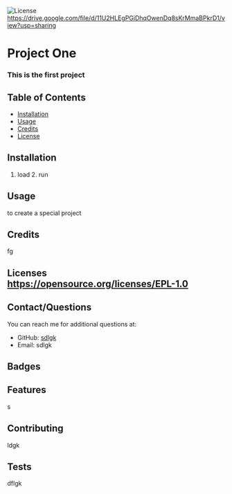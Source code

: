 
  ![License](https://img.shields.io/badge/License-EPL_1.0-red.svg)
  https://drive.google.com/file/d/11U2HLEgPGiDhqOwenDq8sKrMmaBPkrD1/view?usp=sharing
  # Project One
  ### This is the first project
  ## Table of Contents
    
  * [Installation](#installation)
  * [Usage](#usage)
  * [Credits](#credits)
  * [License](#license)
  
  ## Installation
  1. load 2. run
  
  ## Usage 
  to create a special project
  
  ## Credits
  fg
##
## Licenses <br>https://opensource.org/licenses/EPL-1.0
  ## Contact/Questions
  You can reach me for additional questions at:
  * GitHub: [sdlgk](https://github.com/www.firstproject.com)
  * Email: sdlgk
## Badges <br> 
    
  ## Features
  s
  
  ## Contributing  
  ldgk
  
  ## Tests
  dflgk

